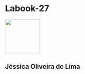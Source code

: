 # Labook-27

<img src="https://avatars.githubusercontent.com/u/102320940?v=4" width=115><br><h2>Jéssica Oliveira de Lima</h2>
